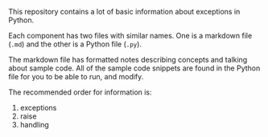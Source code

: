 This repository contains a lot of basic information about exceptions in Python.

Each component has two files with similar names. One is a markdown file (`.md`) and the other is a Python file (`.py`).

The markdown file has formatted notes describing concepts and talking about sample code. All of the sample code snippets are found in the Python file for you to be able to run, and modify.

The recommended order for information is:

1.  exceptions
2.  raise
3.  handling
